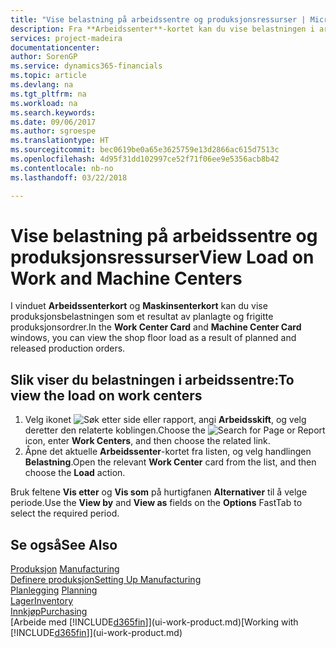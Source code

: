 ```yaml
---
title: "Vise belastning på arbeidssentre og produksjonsressurser | Microsoft-dokumentasjon"
description: Fra **Arbeidssenter**-kortet kan du vise belastningen i arbeidssentrene som et resultat av frigitte produksjonsordrer.
services: project-madeira
documentationcenter: 
author: SorenGP
ms.service: dynamics365-financials
ms.topic: article
ms.devlang: na
ms.tgt_pltfrm: na
ms.workload: na
ms.search.keywords: 
ms.date: 09/06/2017
ms.author: sgroespe
ms.translationtype: HT
ms.sourcegitcommit: bec0619be0a65e3625759e13d2866ac615d7513c
ms.openlocfilehash: 4d95f31dd102997ce52f71f06ee9e5356acb8b42
ms.contentlocale: nb-no
ms.lasthandoff: 03/22/2018

---
```

# <a name="view-load-on-work-and-machine-centers"></a><span data-ttu-id="9457a-103">Vise belastning på arbeidssentre og produksjonsressurser</span><span class="sxs-lookup"><span data-stu-id="9457a-103">View Load on Work and Machine Centers</span></span>
<span data-ttu-id="9457a-104">I vinduet **Arbeidssenterkort** og **Maskinsenterkort** kan du vise produksjonsbelastningen som et resultat av planlagte og frigitte produksjonsordrer.</span><span class="sxs-lookup"><span data-stu-id="9457a-104">In the **Work Center Card** and **Machine Center Card** windows, you can view the shop floor load as a result of planned and released production orders.</span></span>    

## <a name="to-view-the-load-on-work-centers"></a><span data-ttu-id="9457a-105">Slik viser du belastningen i arbeidssentre:</span><span class="sxs-lookup"><span data-stu-id="9457a-105">To view the load on work centers</span></span>  
1.  <span data-ttu-id="9457a-106">Velg ikonet ![Søk etter side eller rapport](media/ui-search/search_small.png "Søk etter side eller rapport"), angi **Arbeidsskift**, og velg deretter den relaterte koblingen.</span><span class="sxs-lookup"><span data-stu-id="9457a-106">Choose the ![Search for Page or Report](media/ui-search/search_small.png "Search for Page or Report icon") icon, enter **Work Centers**, and then choose the related link.</span></span>  
2.  <span data-ttu-id="9457a-107">Åpne det aktuelle **Arbeidssenter**-kortet fra listen, og velg handlingen **Belastning**.</span><span class="sxs-lookup"><span data-stu-id="9457a-107">Open the relevant **Work Center** card from the list, and then choose the **Load** action.</span></span>  

<span data-ttu-id="9457a-108">Bruk feltene **Vis etter** og **Vis som** på hurtigfanen **Alternativer** til å velge periode.</span><span class="sxs-lookup"><span data-stu-id="9457a-108">Use the **View by** and **View as** fields on the **Options** FastTab to select the required period.</span></span>  

## <a name="see-also"></a><span data-ttu-id="9457a-109">Se også</span><span class="sxs-lookup"><span data-stu-id="9457a-109">See Also</span></span>  
<span data-ttu-id="9457a-110">[Produksjon](production-manage-manufacturing.md)  </span><span class="sxs-lookup"><span data-stu-id="9457a-110">[Manufacturing](production-manage-manufacturing.md)  </span></span>  
[<span data-ttu-id="9457a-111">Definere produksjon</span><span class="sxs-lookup"><span data-stu-id="9457a-111">Setting Up Manufacturing</span></span>](production-configure-production-processes.md)  
<span data-ttu-id="9457a-112">[Planlegging](production-planning.md)    </span><span class="sxs-lookup"><span data-stu-id="9457a-112">[Planning](production-planning.md)    </span></span>  
[<span data-ttu-id="9457a-113">Lager</span><span class="sxs-lookup"><span data-stu-id="9457a-113">Inventory</span></span>](inventory-manage-inventory.md)  
[<span data-ttu-id="9457a-114">Innkjøp</span><span class="sxs-lookup"><span data-stu-id="9457a-114">Purchasing</span></span>](purchasing-manage-purchasing.md)  
<span data-ttu-id="9457a-115">[Arbeide med [!INCLUDE[d365fin](includes/d365fin_md.md)]](ui-work-product.md)</span><span class="sxs-lookup"><span data-stu-id="9457a-115">[Working with [!INCLUDE[d365fin](includes/d365fin_md.md)]](ui-work-product.md)</span></span>

